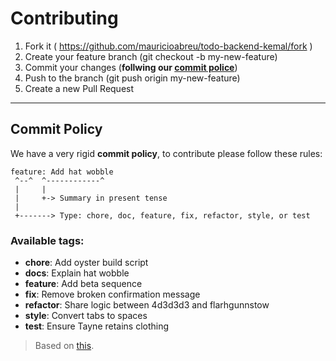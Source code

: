 # Contributing

1. Fork it ( https://github.com/mauricioabreu/todo-backend-kemal/fork )
2. Create your feature branch (git checkout -b my-new-feature)
3. Commit your changes (**follwing our [commit police](#commit-policy)**)
4. Push to the branch (git push origin my-new-feature)
5. Create a new Pull Request

---------

## Commit Policy

We have a very rigid **commit policy**, to contribute please follow these rules:

```
feature: Add hat wobble
 ^--^  ^------------^
 |     |
 |     +-> Summary in present tense
 |
 +-------> Type: chore, doc, feature, fix, refactor, style, or test
```

### Available tags:

 * **chore**: Add oyster build script
 * **docs**: Explain hat wobble
 * **feature**: Add beta sequence
 * **fix**: Remove broken confirmation message
 * **refactor**: Share logic between 4d3d3d3 and flarhgunnstow
 * **style**: Convert tabs to spaces
 * **test**: Ensure Tayne retains clothing

> Based on [this](http://seesparkbox.com/foundry/semantic_commit_messages).
